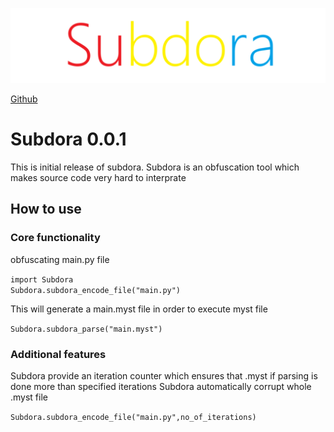 ![Subdora Logo](https://raw.githubusercontent.com/Lakshit-Karsoliya/Subdora/main/assets/subdora.png "Subdora")
 

[Github](https://github.com/Lakshit-Karsoliya/Subdora)

<h1>Subdora 0.0.1</h1>

<p>This is initial release of subdora. Subdora is an obfuscation tool which makes source code very hard to interprate</p>

<h2>How to use</h2>
<h3>Core functionality</h3>

<p>obfuscating main.py file </p>


<code>import Subdora</code></br>
<code>Subdora.subdora_encode_file("main.py")</code>

<p>This will generate a main.myst file in order to execute myst file</p>

<code>Subdora.subdora_parse("main.myst")</code>

<h3>Additional features</h3>
<p>Subdora provide an iteration counter which ensures that .myst if parsing is done more than specified iterations Subdora automatically corrupt whole .myst file</p>

<code>Subdora.subdora_encode_file("main.py",no_of_iterations)</code>
